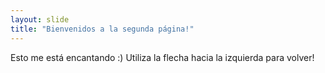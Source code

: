 ```yaml
---
layout: slide
title: "Bienvenidos a la segunda página!"
---
```

Esto me está encantando :)
Utiliza la flecha hacia la izquierda para volver!
